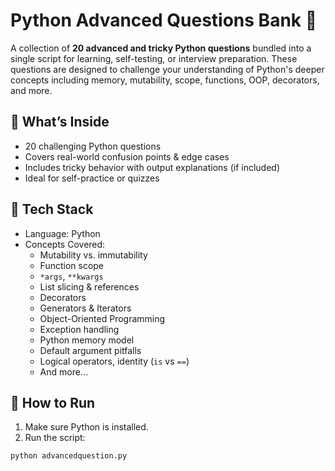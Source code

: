 # Python Advanced Questions Bank 🧠

A collection of **20 advanced and tricky Python questions** bundled into a single script for learning, self-testing, or interview preparation. These questions are designed to challenge your understanding of Python's deeper concepts including memory, mutability, scope, functions, OOP, decorators, and more.

## 🎯 What’s Inside

- 20 challenging Python questions
- Covers real-world confusion points & edge cases
- Includes tricky behavior with output explanations (if included)
- Ideal for self-practice or quizzes

## 🧱 Tech Stack

- Language: Python
- Concepts Covered:
  - Mutability vs. immutability
  - Function scope
  - `*args`, `**kwargs`
  - List slicing & references
  - Decorators
  - Generators & Iterators
  - Object-Oriented Programming
  - Exception handling
  - Python memory model
  - Default argument pitfalls
  - Logical operators, identity (`is` vs `==`)
  - And more…

## 🚀 How to Run

1. Make sure Python is installed.
2. Run the script:

```bash
python advancedquestion.py
